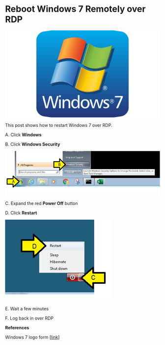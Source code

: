 # Reboot Windows 7 Remotely over RDP

![windows_logo_1](windows_logo_1.jpg)

This post shows how to restart Windows 7 over RDP.

A. Click **Windows**

B. Click **Windows Security**

![windows_security_2](windows_security_2.png)

C. Expand the red **Power Off** button

D. Click **Restart**

![restart_3](restart_3.png)

E. Wait a few minutes

F. Log back in over RDP

**References**

Windows 7 logo form \[[link](http://www.techcentral.ie/wp-content/uploads/2014/08/Windows_7_Logo.jpg)\]